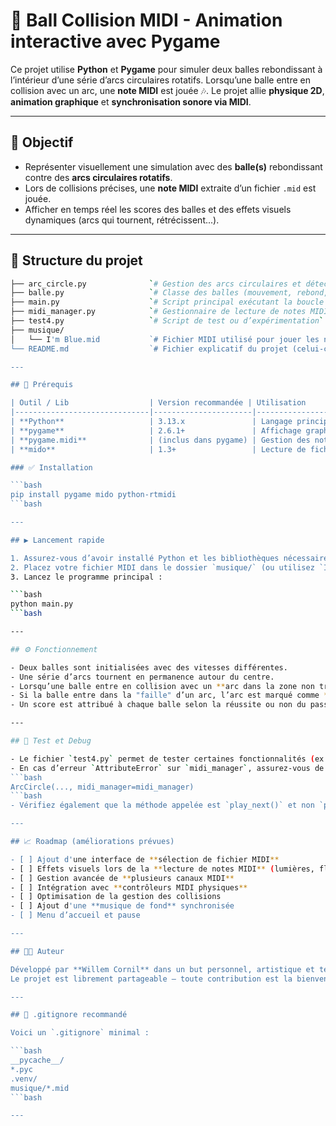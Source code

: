 # 🎵 Ball Collision MIDI - Animation interactive avec Pygame

Ce projet utilise **Python** et **Pygame** pour simuler deux balles rebondissant à l’intérieur d’une série d’arcs circulaires rotatifs. Lorsqu’une balle entre en collision avec un arc, une **note MIDI** est jouée 🎶. Le projet allie **physique 2D**, **animation graphique** et **synchronisation sonore via MIDI**.

---

## 🎯 Objectif

- Représenter visuellement une simulation avec des **balle(s)** rebondissant contre des **arcs circulaires rotatifs**.
- Lors de collisions précises, une **note MIDI** extraite d’un fichier `.mid` est jouée.
- Afficher en temps réel les scores des balles et des effets visuels dynamiques (arcs qui tournent, rétrécissent...).

---

## 📁 Structure du projet

```bash
├── arc_circle.py              `# Gestion des arcs circulaires et détection des collisions`
├── balle.py                   `# Classe des balles (mouvement, rebond, collisions entre balles)`
├── main.py                    `# Script principal exécutant la boucle de jeu`
├── midi_manager.py            `# Gestionnaire de lecture de notes MIDI`
├── test4.py                   `# Script de test ou d’expérimentation`
├── musique/
│   └── I'm Blue.mid           `# Fichier MIDI utilisé pour jouer les notes`
└── README.md                  `# Fichier explicatif du projet (celui-ci)`

---

## 🧰 Prérequis

| Outil / Lib                  | Version recommandée | Utilisation                          |
|------------------------------|----------------------|--------------------------------------|
| **Python**                   | 3.13.x               | Langage principal                    |
| **pygame**                   | 2.6.1+               | Affichage graphique & MIDI          |
| **pygame.midi**              | (inclus dans pygame) | Gestion des notes MIDI              |
| **mido**                     | 1.3+                 | Lecture de fichiers `.mid`          |

### ✅ Installation

```bash
pip install pygame mido python-rtmidi
```bash

---

## ▶️ Lancement rapide

1. Assurez-vous d’avoir installé Python et les bibliothèques nécessaires (`pygame`, `mido`, `python-rtmidi`).
2. Placez votre fichier MIDI dans le dossier `musique/` (ou utilisez `I'm Blue.mid` fourni).
3. Lancez le programme principal :

```bash
python main.py
```bash

---

## ⚙️ Fonctionnement

- Deux balles sont initialisées avec des vitesses différentes.
- Une série d’arcs tournent en permanence autour du centre.
- Lorsqu’une balle entre en collision avec un **arc dans la zone non trouée**, elle rebondit et une **note MIDI est jouée**.
- Si la balle entre dans la "faille" d’un arc, l’arc est marqué comme **cassé** (et ne réagit plus).
- Un score est attribué à chaque balle selon la réussite ou non du passage.

---

## 🧪 Test et Debug

- Le fichier `test4.py` permet de tester certaines fonctionnalités (ex : mouvement de balle ou notes).
- En cas d’erreur `AttributeError` sur `midi_manager`, assurez-vous de passer correctement l'objet à chaque arc :  
```bash
ArcCircle(..., midi_manager=midi_manager)
```bash
- Vérifiez également que la méthode appelée est `play_next()` et non `play_next_note()`.

---

## 📈 Roadmap (améliorations prévues)

- [ ] Ajout d'une interface de **sélection de fichier MIDI**
- [ ] Effets visuels lors de la **lecture de notes MIDI** (lumières, flashs)
- [ ] Gestion avancée de **plusieurs canaux MIDI**
- [ ] Intégration avec **contrôleurs MIDI physiques**
- [ ] Optimisation de la gestion des collisions
- [ ] Ajout d'une **musique de fond** synchronisée
- [ ] Menu d’accueil et pause

---

## 🧑‍💻 Auteur

Développé par **Willem Cornil** dans un but personnel, artistique et technique.  
Le projet est librement partageable — toute contribution est la bienvenue !

---

## 📝 .gitignore recommandé

Voici un `.gitignore` minimal :

```bash
__pycache__/
*.pyc
.venv/
musique/*.mid
```bash

---
